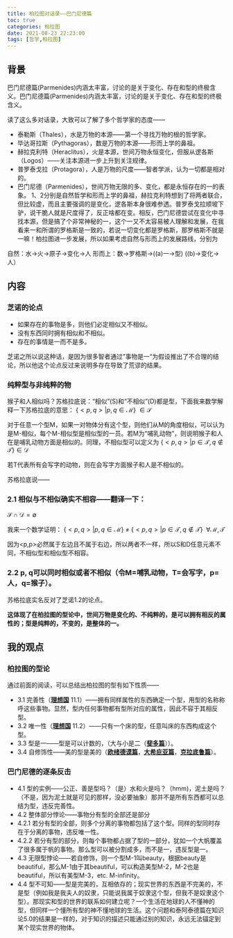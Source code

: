 ```yaml
---
title: 柏拉图对话录——巴门尼德篇
toc: true
categories: 柏拉图
date: 2021-08-23 22:23:00
tags: [哲学,柏拉图]
---
```


## 背景

巴门尼德篇(Parmenides)内涵太丰富，讨论的是关于变化、存在和型的终极含义。巴门尼德篇(Parmenides)内涵太丰富，讨论的是关于变化、存在和型的终极含义。

读了这么多对话录，大致可以了解了多个哲学家的态度——

- 泰勒斯（Thales），水是万物的本源——第一个寻找万物的根的哲学家。
- 毕达哥拉斯（Pythagoras），数是万物的本源——形而上学的鼻祖。
- 赫拉克利特（Heraclitus），火是本源，世间万物永恒变化，但服从逻各斯（Logos）——关注本源进一步上升到关注规律。
- 普罗泰戈拉（Protagora），人是万物的尺度——智者学派，认为一切都是相对的。
- 巴门尼德（Parmenides），世间万物无限的多、变化，都是永恒存在的一的表象。
1、2分别是自然哲学和形而上学的鼻祖，赫拉克利特想到了将两者联合，但比较虚，而且主要强调的是变化，逻各斯本身很难参透。普罗泰戈拉顺坡下驴，说干脆人就是尺度得了，反正啥都在变。相反，巴门尼德尝试在变化中寻找本源，但是搞了个非常神秘的一，这个一又不太容易被人理解和发展，在我看来一和所谓的罗格斯是一致的，若说一切变化都是罗格斯，那罗格斯不就是一嘛！柏拉图进一步发展，所以如果考虑自然与形而上的发展路线，分别为

自然：水->火->原子->变化->人
形而上：数->罗格斯->((a)一->型) ((b)->变化->人）

## 内容
### 芝诺的论点
- 如果存在的事物是多，则他们必定相似又不相似。
- 没有东西同时拥有相似和不相似。
- 存在的事情是一而不是多。

芝诺之所以说这种话，是因为很多智者通过”事物是一“为假设推出了不合理的结论，所以他这个论点反过来说明多存在导致了荒谬的结果。

### 纯粹型与非纯粹的物

猴子和人相似吗？苏格拉底说：“相似”(S)和“不相似”(D)都是型，下面我来数学解释一下苏格拉底的意思：
{$<p,q> | p,q\in\mathcal{M}$} $\in\mathcal{S}$

对于任意一个型M，如果一对物体分有这个型，则他们从M的角度相似，可以认为是M-相似，每个M-相似型是相似型的一员。若M为“哺乳动物”，则说明猴子和人在是哺乳动物方面是相似的。同理，不相似型可以定义为
{$<p,q>|p\in\mathcal{T},q\notin \mathcal{T}$}$\in \mathcal{D}$

若T代表所有会写字的动物，则在会写字方面猴子和人是不相似的。

苏格拉底说——

### 2.1 相似与不相似确实不相容——翻译一下：
$\mathcal{S}\cap \mathcal{D} =\emptyset$

我来一个数学证明：
{$<p,q>|p,q\in\mathcal{M}$} $\neq$ {$<p,q>|p\in\mathcal{T},q\notin\mathcal{T}$} $\;\forall \mathcal{M},\mathcal{T}$

因为<p,p>必然属于左边且不属于右边，所以两者不一样，所以S和D任意元素不同，不相似型和相似型不相容。

### 2.2 p, q可以同时相似或者不相似（令M=哺乳动物，T=会写字，p=人，q=猴子）。

苏格拉底实名反对了芝诺1.2的论点。

**这体现了在柏拉图的型论中，世间万物是变化的、不纯粹的，是可以拥有相反的属性的；型是纯粹的，不变的，是整体的一。**

## 我的观点
### 柏拉图的型论

通过前面的阅读，可以总结出柏拉图的型有如下性质——

- 3.1 完善性（[**理想国**](/2021/08/15/柏拉图对话录——理想国摘要/) 11.1）——拥有同样属性的东西确定一个型，用型的名称称呼这些事物。显然，型内任何事物都有型所对应的属性，因此不容于其相反型。
- 3.2 唯一性（[**理想国**](/2021/08/15/柏拉图对话录——理想国摘要/) 11.2）——只有一个床的型，任意叫床的东西构成这个型。
- 3.3 型是一——型是可以计数的，（大与小是二（[**斐多篇**](/2021/05/16/柏拉图对话录——斐多篇/)））。
- 3.4 自修饰性——美的型是美的（[**欧绪德谟篇**](/2021/06/27/柏拉图对话录——欧绪德谟篇/)，[**大希庇亚篇**](/2021/06/28/柏拉图对话录——大希庇亚篇/)，[**克拉底鲁篇**](/2021/06/30/柏拉图对话录——克拉底鲁篇/)）。

### 巴门尼德的逐条反击

- 4.1 型的实例——公正、善是型吗？（是）水和火是吗？（hmm)，泥土是吗？（不是，因为泥土就是可见的那样，没必要抽象）那并不是所有东西都可以总结为型，违反完善性。
- 4.2 整体部分悖论——事物分有型的全部还是部分
- 4.2.1 若分有型的全部，则多个分离的事物都包括了这个型。同样的型同时存在于分离的事物，违反唯一性。
- 4.2.2 若分有型的部分，则每个事物都占据了型的一部分，犹如一个大帆覆盖了很多属于帆的事物。那么型可以被分割成多，而不是一，违反型是一。
- 4.3 无限型悖论——若自修饰，则一个型M-1叫beauty，根据beauty是beautiful，那么M-1由于其beautiful，可以构造美型M-2，M-2也是beautiful，所以有美型M-3，etc. M-infinity。
- 4.4 型不可知——型是完美的，互相依存的；现实世界的东西是不完美的，不是型（例如我是我夫人的奴隶，只能说我属于奴隶这个型，但我不是奴隶这个型）。那现实和型的世界的联系如何建立呢？一个生活在地球的人不懂神的型，但同样一个懂所有型的神不懂地球的生活。这个问题和泰阿泰德篇在知识论5.0的结果是一样的，对于知识的描述只能通过别的知识，永远无法锚定到某个现实世界的物体。

